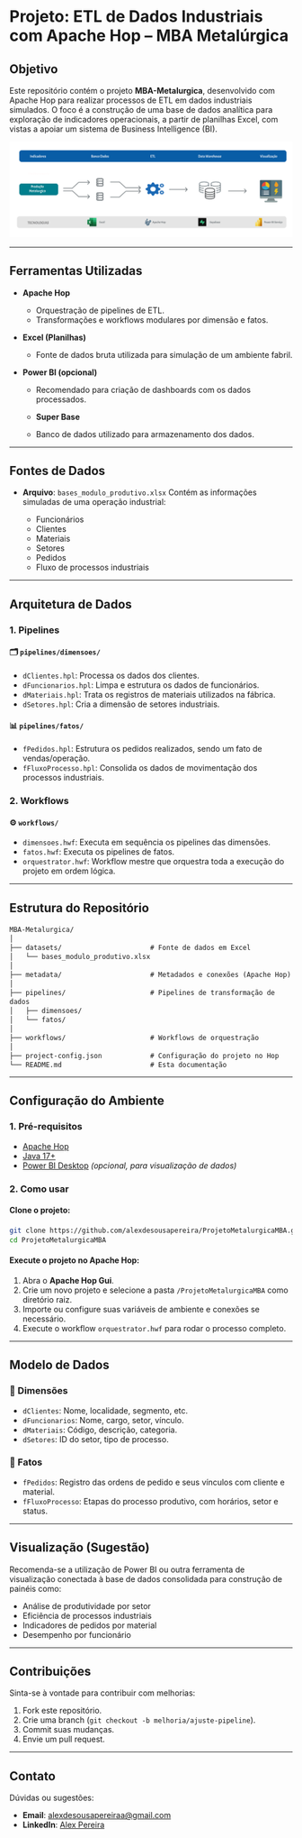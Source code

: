 
# Projeto: ETL de Dados Industriais com Apache Hop – MBA Metalúrgica

## Objetivo

Este repositório contém o projeto **MBA-Metalurgica**, desenvolvido com Apache Hop para realizar processos de ETL em dados industriais simulados. O foco é a construção de uma base de dados analítica para exploração de indicadores operacionais, a partir de planilhas Excel, com vistas a apoiar um sistema de Business Intelligence (BI).

![Projeto](media/Estrutura.png)

---

## Ferramentas Utilizadas

* **Apache Hop**

  * Orquestração de pipelines de ETL.
  * Transformações e workflows modulares por dimensão e fatos.

* **Excel (Planilhas)**

  * Fonte de dados bruta utilizada para simulação de um ambiente fabril.

* **Power BI (opcional)**

  * Recomendado para criação de dashboards com os dados processados.

  * **Super Base**

  * Banco de dados utilizado para armazenamento dos dados.



---

## Fontes de Dados

* **Arquivo**: `bases_modulo_produtivo.xlsx`
  Contém as informações simuladas de uma operação industrial:

  * Funcionários
  * Clientes
  * Materiais
  * Setores
  * Pedidos
  * Fluxo de processos industriais

---

## Arquitetura de Dados

### 1. **Pipelines**

#### 🗂️ `pipelines/dimensoes/`

* `dClientes.hpl`: Processa os dados dos clientes.
* `dFuncionarios.hpl`: Limpa e estrutura os dados de funcionários.
* `dMateriais.hpl`: Trata os registros de materiais utilizados na fábrica.
* `dSetores.hpl`: Cria a dimensão de setores industriais.

#### 📊 `pipelines/fatos/`

* `fPedidos.hpl`: Estrutura os pedidos realizados, sendo um fato de vendas/operação.
* `fFluxoProcesso.hpl`: Consolida os dados de movimentação dos processos industriais.

### 2. **Workflows**

#### ⚙️ `workflows/`

* `dimensoes.hwf`: Executa em sequência os pipelines das dimensões.
* `fatos.hwf`: Executa os pipelines de fatos.
* `orquestrator.hwf`: Workflow mestre que orquestra toda a execução do projeto em ordem lógica.

---

## Estrutura do Repositório

```plaintext
MBA-Metalurgica/
│
├── datasets/                      # Fonte de dados em Excel
│   └── bases_modulo_produtivo.xlsx
│
├── metadata/                      # Metadados e conexões (Apache Hop)
│
├── pipelines/                     # Pipelines de transformação de dados
│   ├── dimensoes/
│   └── fatos/
│
├── workflows/                     # Workflows de orquestração
│
├── project-config.json            # Configuração do projeto no Hop
└── README.md                      # Esta documentação
```

---

## Configuração do Ambiente

### 1. Pré-requisitos

* [Apache Hop](https://hop.apache.org/download/)
* [Java 17+](https://www.oracle.com/java/technologies/javase/jdk11-archive-downloads.html)
* [Power BI Desktop](https://powerbi.microsoft.com/) *(opcional, para visualização de dados)*

### 2. Como usar

#### Clone o projeto:

```bash
git clone https://github.com/alexdesousapereira/ProjetoMetalurgicaMBA.git
cd ProjetoMetalurgicaMBA
```

#### Execute o projeto no Apache Hop:

1. Abra o **Apache Hop Gui**.
2. Crie um novo projeto e selecione a pasta `/ProjetoMetalurgicaMBA` como diretório raiz.
3. Importe ou configure suas variáveis de ambiente e conexões se necessário.
4. Execute o workflow `orquestrator.hwf` para rodar o processo completo.

---

## Modelo de Dados

### 📘 Dimensões

* `dClientes`: Nome, localidade, segmento, etc.
* `dFuncionarios`: Nome, cargo, setor, vínculo.
* `dMateriais`: Código, descrição, categoria.
* `dSetores`: ID do setor, tipo de processo.

### 📗 Fatos

* `fPedidos`: Registro das ordens de pedido e seus vínculos com cliente e material.
* `fFluxoProcesso`: Etapas do processo produtivo, com horários, setor e status.

---

## Visualização (Sugestão)

Recomenda-se a utilização de Power BI ou outra ferramenta de visualização conectada à base de dados consolidada para construção de painéis como:

* Análise de produtividade por setor
* Eficiência de processos industriais
* Indicadores de pedidos por material
* Desempenho por funcionário

---

## Contribuições

Sinta-se à vontade para contribuir com melhorias:

1. Fork este repositório.
2. Crie uma branch (`git checkout -b melhoria/ajuste-pipeline`).
3. Commit suas mudanças.
4. Envie um pull request.

---

## Contato

Dúvidas ou sugestões:

* **Email**: [alexdesousapereiraa@gmail.com](mailto:alexdesousapereiraa@gmail.com)
* **LinkedIn**: [Alex Pereira](https://www.linkedin.com/in/alex-pereira-analista-dados-sqldevelope-businessanalytics-datascience/)


